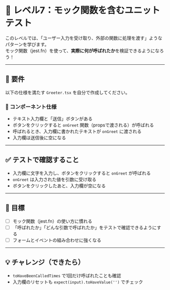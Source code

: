 # 🧪 レベル7：モック関数を含むユニットテスト

このレベルでは、「ユーザー入力を受け取り、外部の関数に処理を渡す」ようなパターンを学びます。  
モック関数（jest.fn）を使って、**実際に何が呼ばれたか**を検証できるようになろう！

---

## 📘 要件

以下の仕様を満たす `Greeter.tsx` を自分で作成してください。

### 🔧 コンポーネント仕様

- テキスト入力欄と「送信」ボタンがある
- ボタンをクリックすると `onGreet` 関数（propsで渡される）が呼ばれる
- 呼ばれるとき、入力欄に書かれたテキストが `onGreet` に渡される
- 入力欄は送信後に空になる

---

## ✅ テストで確認すること

- 入力欄に文字を入力し、ボタンをクリックすると `onGreet` が呼ばれる
- `onGreet` は入力された値を引数に受け取る
- ボタンをクリックしたあと、入力欄が空になる

---

## 🎯 目標

- [ ] モック関数（jest.fn）の使い方に慣れる
- [ ] 「呼ばれたか」「どんな引数で呼ばれたか」をテストで確認できるようにする
- [ ] フォームとイベントの組み合わせに強くなる

---

## 💡 チャレンジ（できたら）

- `toHaveBeenCalledTimes` で1回だけ呼ばれたことも確認
- 入力欄のリセットも `expect(input).toHaveValue('')` でチェック
